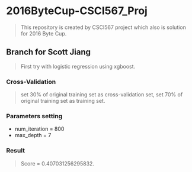 # 2016ByteCup-CSCI567_Proj #
> This repository is created by CSCI567 project which also is solution for 2016 Byte Cup.

## Branch for Scott Jiang ##
> First try with logistic regression using xgboost.

### Cross-Validation ###
> set 30% of original training set as cross-validation set, set 70% of original training set as training set.
### Parameters setting
- num_iteration = 800
- max_depth = 7

### Result ###
> Score = 0.407031256295832.
